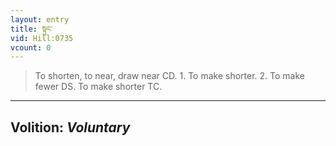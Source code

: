 ```yaml
---
layout: entry
title: སྟུང་
vid: Hill:0735
vcount: 0
---
```

> To shorten, to near, draw near CD\. 1\. To make shorter\. 2\. To make fewer DS\. To make shorter TC\.

---
Volition: _Voluntary_
---

